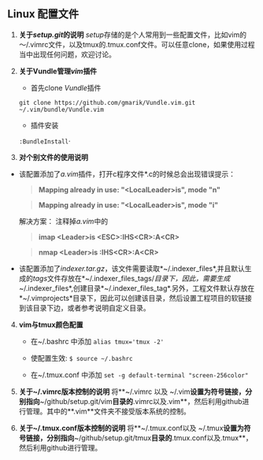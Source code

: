 ## Linux 配置文件 ##

1. **关于*setup.git*的说明**
	 *setup*存储的是个人常用到一些配置文件，比如vim的～/.vimrc文件，以及tmux的.tmux.conf文件。可以任意clone，如果使用过程当中出现任何问题，欢迎讨论。

2. **关于Vundle管理*vim*插件**
	* 首先clone *Vundle*插件

	`git clone https://github.com/gmarik/Vundle.vim.git ~/.vim/bundle/Vundle.vim `

	* 插件安装

	`:BundleInstall`·

3. **对个别文件的使用说明**
  * 该配置添加了*a.vim*插件，打开c程序文件\*.c的时候总会出现错误提示：

	> **Mapping already in use: "\<LocalLeader\>is", mode "n"**

	> **Mapping already in use: "\<LocalLeader\>is", mode "i"**

	解决方案： 注释掉*a.vim*中的

	> **imap \<Leader\>is \<ESC\>:IHS\<CR\>:A\<CR\>**

	> **nmap \<Leader\>is :IHS\<CR\>:A\<CR\>**

  * 该配置添加了*indexer.tar.gz*，该文件需要读取*~/.indexer_files*,并且默认生成的*tags*文件存放在*~/.indexer_files_tags/*目录下，因此，需要生成*~/.indexer_files*,创建目录*~/.indexer_files_tag*.另外，工程文件默认存放在*~/.vimprojects*目录下，因此可以创建该目录，然后设置工程项目的软链接到该目录下边，或者参考说明自定义目录。

4. **vim与tmux颜色配置**

	- 在~/.bashrc 中添加 `alias tmux='tmux -2'`

	- 使配置生效: `$ source ~/.bashrc`

	- 在~/.tmux.conf 中添加 `set -g default-terminal "screen-256color"`

5. **关于~/.vimrc版本控制的说明**
	将**~/.vimrc 以及 ~/.vim**设置为符号链接，分别指向**~/github/setup.git/vim**目录的**.vimrc以及.vim**，然后利用github进行管理。其中的**.vim**文件夹不接受版本系统的控制。
	
6. **关于~/.tmux.conf版本控制的说明**
 	将**~/.tmux.conf以及 ~/.tmux**设置为符号链接，分别指向**~/github/setup.git/tmux**目录的**.tmux.conf以及.tmux**，然后利用github进行管理。
	
